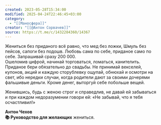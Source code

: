 ```yaml
---
created: 2023-05-28T15:34:00
modified: 2025-04-24T22:46:45+03:00
category:
  - "[[Маносфера]]"
creator: "[[@Антон Сорвачев]]"
source: https://t.me/c/1432284360/14367
---
```


Жениться без приданого всё равно, что мед без ложки, Шмуль без пейсов, сапоги без подошв. Любовь сама по себе, приданое само по себе. Запрашивай сразу 200 000.  
Ошеломив цифрой, начинай торговаться, ломаться, канителить. Приданое бери обязательно до свадьбы. Не принимай векселей, купонов, акций и каждую сторублевку ощупай, обнюхай и осмотри на свет, ибо нередки случаи, когда родители дают за своими дочерями фальшивые деньги. Кроме денег, выторгуй себе побольше вещей.

Женившись, будь с женою строг и справедлив, не давай ей забываться и при каждом недоразумении говори ей: «Не забывай, что я тебя осчастливил!»

**Антон Чехов  
📚 Руководство для желающих** жениться.
